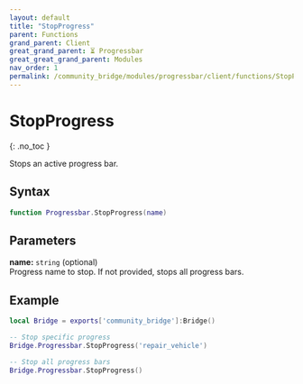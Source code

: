 ```yaml
---
layout: default
title: "StopProgress"
parent: Functions
grand_parent: Client
great_grand_parent: ⏳ Progressbar
great_great_grand_parent: Modules
nav_order: 1
permalink: /community_bridge/modules/progressbar/client/functions/StopProgress/
---
```


# StopProgress
{: .no_toc }

Stops an active progress bar.

## Syntax

```lua
function Progressbar.StopProgress(name)
```

## Parameters

**name:** `string` (optional)  
Progress name to stop. If not provided, stops all progress bars.

## Example

```lua
local Bridge = exports['community_bridge']:Bridge()

-- Stop specific progress
Bridge.Progressbar.StopProgress('repair_vehicle')

-- Stop all progress bars
Bridge.Progressbar.StopProgress()
```